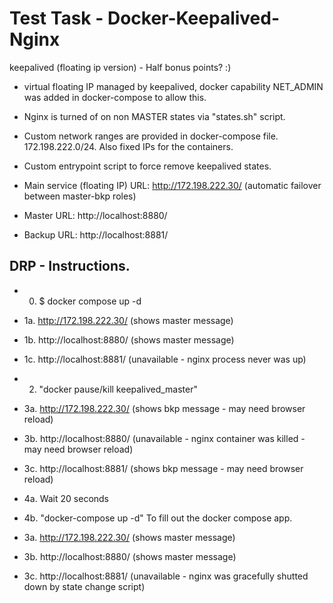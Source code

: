 # Test Task - Docker-Keepalived-Nginx

keepalived (floating ip version) - Half bonus points? :)

 - virtual floating IP managed by keepalived, docker capability NET_ADMIN was added in docker-compose to allow this.
 - Nginx is turned of on non MASTER states via "states.sh" script.
 - Custom network ranges are provided in docker-compose file. 172.198.222.0/24. Also fixed IPs for the containers.
 - Custom entrypoint script to force remove keepalived states.

- Main service (floating IP) URL: http://172.198.222.30/ (automatic failover between master-bkp roles)
- Master URL: http://localhost:8880/
- Backup URL: http://localhost:8881/

 ## DRP - Instructions.

 - 0. $ docker compose up -d

 - 1a. http://172.198.222.30/ (shows master message)
 - 1b. http://localhost:8880/ (shows master message)
 - 1c. http://localhost:8881/ (unavailable - nginx process never was up)

 - 2. "docker pause/kill keepalived_master"
 
 - 3a. http://172.198.222.30/ (shows bkp message - may need browser reload)
 - 3b. http://localhost:8880/ (unavailable - nginx container was killed - may need browser reload)
 - 3c. http://localhost:8881/ (shows bkp message - may need browser reload)

 - 4a. Wait 20 seconds
 - 4b. "docker-compose up -d"  To fill out the docker compose app.

 - 3a. http://172.198.222.30/ (shows master message)
 - 3b. http://localhost:8880/ (shows master message)
 - 3c. http://localhost:8881/ (unavailable - nginx was gracefully shutted down by state change script)
